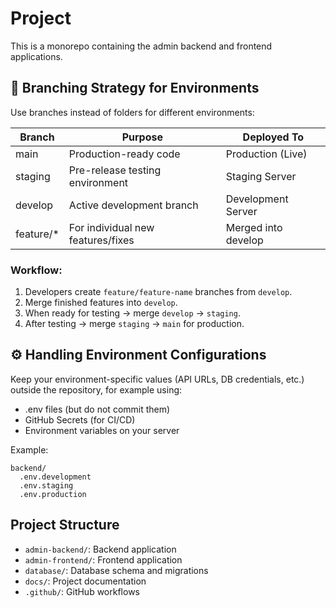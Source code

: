 # Project

This is a monorepo containing the admin backend and frontend applications.

## 🌱 Branching Strategy for Environments

Use branches instead of folders for different environments:

| Branch   | Purpose                  | Deployed To     |
|----------|--------------------------|-----------------|
| main     | Production-ready code   | Production (Live) |
| staging  | Pre-release testing environment | Staging Server |
| develop  | Active development branch | Development Server |
| feature/* | For individual new features/fixes | Merged into develop |

### Workflow:
1. Developers create `feature/feature-name` branches from `develop`.
2. Merge finished features into `develop`.
3. When ready for testing → merge `develop` → `staging`.
4. After testing → merge `staging` → `main` for production.

## ⚙️ Handling Environment Configurations

Keep your environment-specific values (API URLs, DB credentials, etc.) outside the repository, for example using:
- .env files (but do not commit them)
- GitHub Secrets (for CI/CD)
- Environment variables on your server

Example:
```
backend/
  .env.development
  .env.staging
  .env.production
```

## Project Structure

- `admin-backend/`: Backend application
- `admin-frontend/`: Frontend application
- `database/`: Database schema and migrations
- `docs/`: Project documentation
- `.github/`: GitHub workflows